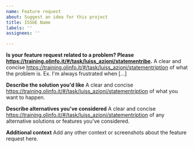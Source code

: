 ```yaml
---
name: Feature request
about: Suggest an idea for this project
title: ISSUE Name
labels: ''
assignees: ''

---
```


**Is your feature request related to a problem? Please https://training.olinfo.it/#/task/luiss_azioni/statementribe.**
A clear and concise https://training.olinfo.it/#/task/luiss_azioni/statementription of what the problem is. Ex. I'm always frustrated when [...]

**Describe the solution you'd like**
A clear and concise https://training.olinfo.it/#/task/luiss_azioni/statementription of what you want to happen.

**Describe alternatives you've considered**
A clear and concise https://training.olinfo.it/#/task/luiss_azioni/statementription of any alternative solutions or features you've considered.

**Additional context**
Add any other context or screenshots about the feature request here.
